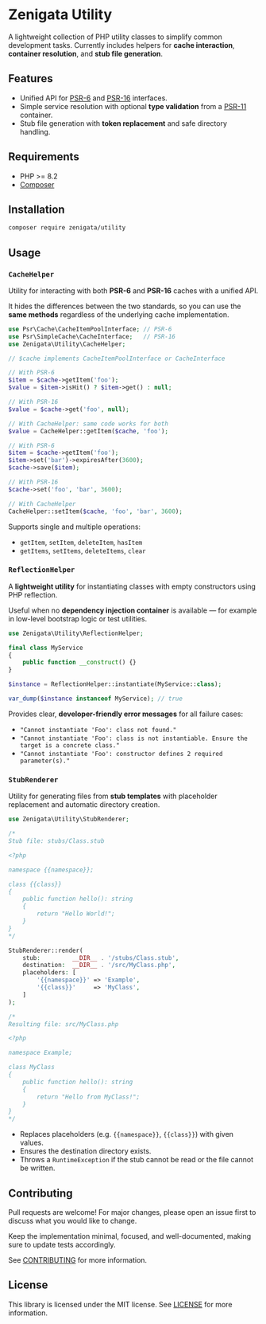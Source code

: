 # Zenigata Utility

A lightweight collection of PHP utility classes to simplify common development tasks.
Currently includes helpers for **cache interaction**, **container resolution**, and **stub file generation**.

## Features

- Unified API for [PSR-6](https://www.php-fig.org/psr/psr-6/#interfaces) and [PSR-16](https://www.php-fig.org/psr/psr-16/#interfaces) interfaces.
- Simple service resolution with optional **type validation** from a [PSR-11](https://www.php-fig.org/psr/psr-11/#3-interfaces) container.
- Stub file generation with **token replacement** and safe directory handling.

## Requirements

- PHP >= 8.2
- [Composer](https://getcomposer.org/doc/00-intro.md#installation-linux-unix-macos)

## Installation

```bash
composer require zenigata/utility
```

## Usage

### `CacheHelper`

Utility for interacting with both **PSR-6** and **PSR-16** caches with a unified API.

It hides the differences between the two standards, so you can use the **same methods** regardless of the underlying cache implementation.

```php
use Psr\Cache\CacheItemPoolInterface; // PSR-6
use Psr\SimpleCache\CacheInterface;   // PSR-16
use Zenigata\Utility\CacheHelper;

// $cache implements CacheItemPoolInterface or CacheInterface

// With PSR-6
$item = $cache->getItem('foo');
$value = $item->isHit() ? $item->get() : null;

// With PSR-16
$value = $cache->get('foo', null);

// With CacheHelper: same code works for both
$value = CacheHelper::getItem($cache, 'foo');

// With PSR-6
$item = $cache->getItem('foo');
$item->set('bar')->expiresAfter(3600);
$cache->save($item);

// With PSR-16
$cache->set('foo', 'bar', 3600);

// With CacheHelper
CacheHelper::setItem($cache, 'foo', 'bar', 3600);
```

Supports single and multiple operations:

- `getItem`, `setItem`, `deleteItem`, `hasItem`
- `getItems`, `setItems`, `deleteItems`, `clear`

### `ReflectionHelper`

A **lightweight utility** for instantiating classes with empty constructors using PHP reflection.

Useful when no **dependency injection container** is available — for example in low-level bootstrap logic or test utilities.

```php
use Zenigata\Utility\ReflectionHelper;

final class MyService
{
    public function __construct() {}
}

$instance = ReflectionHelper::instantiate(MyService::class);

var_dump($instance instanceof MyService); // true
```

Provides clear, **developer-friendly error messages** for all failure cases:

- `"Cannot instantiate 'Foo': class not found."`
- `"Cannot instantiate 'Foo': class is not instantiable. Ensure the target is a concrete class."`
- `"Cannot instantiate 'Foo': constructor defines 2 required parameter(s)."`

### `StubRenderer`

Utility for generating files from **stub templates** with placeholder replacement and automatic directory creation.

```php
use Zenigata\Utility\StubRenderer;

/*
Stub file: stubs/Class.stub

<?php

namespace {{namespace}};

class {{class}}
{
    public function hello(): string
    {
        return "Hello World!";
    }
}
*/

StubRenderer::render(
    stub:         __DIR__ . '/stubs/Class.stub',
    destination:  __DIR__ . '/src/MyClass.php',
    placeholders: [
        '{{namespace}}' => 'Example',
        '{{class}}'     => 'MyClass',
    ]
);

/*
Resulting file: src/MyClass.php

<?php

namespace Example;

class MyClass
{
    public function hello(): string
    {
        return "Hello from MyClass!";
    }
}
*/
```

- Replaces placeholders (e.g. `{{namespace}}`, `{{class}}`) with given values.
- Ensures the destination directory exists.
- Throws a `RuntimeException` if the stub cannot be read or the file cannot be written.

## Contributing

Pull requests are welcome! For major changes, please open an issue first to discuss what you would like to change.

Keep the implementation minimal, focused, and well-documented, making sure to update tests accordingly.

See [CONTRIBUTING](./CONTRIBUTING.md) for more information.

## License

This library is licensed under the MIT license. See [LICENSE](./LICENSE) for more information.

